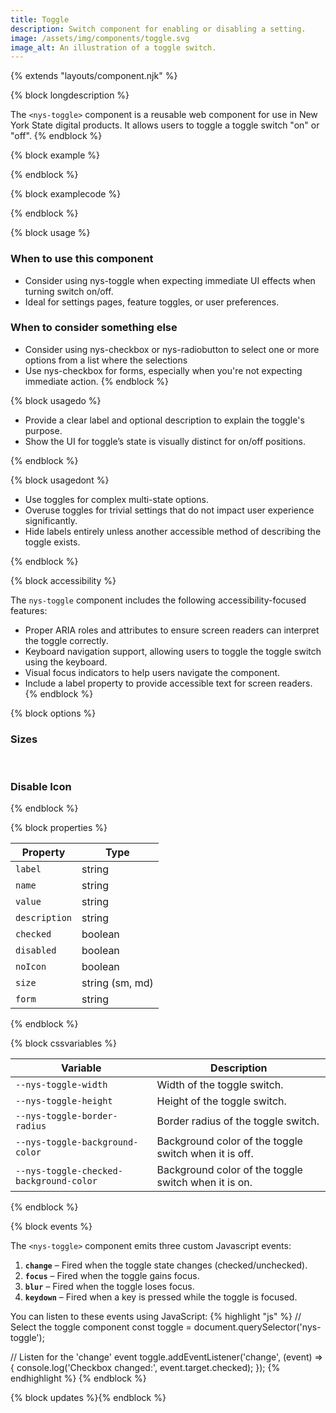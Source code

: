 ```yaml
---
title: Toggle
description: Switch component for enabling or disabling a setting.
image: /assets/img/components/toggle.svg
image_alt: An illustration of a toggle switch.
---
```


{% extends "layouts/component.njk" %}

{% block longdescription %}

  The <code class="language-js">&lt;nys-toggle&gt;</code> component is a reusable web component for use in New York State digital products. It allows users to toggle a toggle switch "on" or "off".
{% endblock %}

{% block example %}

  <nys-toggle 
    label="Dark Mode"
    description="Enable dark mode for a more comfortable viewing experience."
    name="toggle-switch"
    value="access">
  </nys-toggle>
{% endblock %}

{% block examplecode %}

  <nys-toggle 
    label="Dark Mode"
    description="Enable dark mode for a more comfortable viewing experience."
    name="toggle-switch"
    value="access">
  </nys-toggle>
{% endblock %}

{% block usage %}

### When to use this component
  - Consider using nys-toggle when expecting immediate UI effects when turning switch on/off.
  - Ideal for settings pages, feature toggles, or user preferences.
### When to consider something else
  - Consider using nys-checkbox or nys-radiobutton to select one or more options from a list where the selections
  - Use nys-checkbox for forms, especially when you're not expecting immediate action.
{% endblock %}

{% block usagedo %}

  - Provide a clear label and optional description to explain the toggle's purpose.
  - Show the UI for toggle’s state is visually distinct for on/off positions.

{% endblock %}

{% block usagedont %}

  - Use toggles for complex multi-state options.
  - Overuse toggles for trivial settings that do not impact user experience significantly.
  - Hide labels entirely unless another accessible method of describing the toggle exists.

{% endblock %}

{% block accessibility %}

The <code class="language-js">nys-toggle</code> component includes the following accessibility-focused features:

  - Proper ARIA roles and attributes to ensure screen readers can interpret the toggle correctly.
  - Keyboard navigation support, allowing users to toggle the toggle switch using the keyboard.
  - Visual focus indicators to help users navigate the component.
  - Include a label property to provide accessible text for screen readers.
{% endblock %}

{% block options %}

### Sizes

<nys-toggle label='Small (size="sm")' description="The label and description font sizes automatically adjust to match the toggle switch's size." name="toggle-switch" value="access" size="sm"></nys-toggle>
</br>
<nys-toggle label='Medium (size="md")' description="The label and description font sizes automatically adjust to match the toggle switch's size." name="toggle-switch" value="access" size="md"></nys-toggle>

### Disable Icon

<nys-toggle label="No Icon on the toggle" name="toggle-switch" value="access" noIcon></nys-toggle>
{% endblock %}

{% block properties %}

<table>
  <thead>
    <tr>
      <th>Property</th>
      <th>Type</th>
    </tr>
  </thead>
  <tbody>
    <tr>
      <td><code>label</code></td>
      <td>string</td>
    </tr>
    <tr>
      <td><code>name</code></td>
      <td>string</td>
    </tr>
    <tr>
      <td><code>value</code></td>
      <td>string</td>
    </tr>
    <tr>
      <td><code>description</code></td>
      <td>string</td>
    </tr>
    <tr>
      <td><code>checked</code></td>
      <td>boolean</td>
    </tr>
    <tr>
      <td><code>disabled</code></td>
      <td>boolean</td>
    </tr>
    <tr>
      <td><code>noIcon</code></td>
      <td>boolean</td>
    </tr>
    <tr>
      <td><code>size</code></td>
      <td>string (sm, md)</td>
    </tr>
    <tr>
      <td><code>form</code></td>
      <td>string</td>
    </tr>

  </tbody>

  </table>

{% endblock %}

{% block cssvariables %}

<table>
  <thead>
    <tr>
      <th>Variable</th>
      <th>Description</th>
    </tr>
  </thead>
  <tbody>
    <tr>
      <td><code>--nys-toggle-width</code></td>
      <td>Width of the toggle switch.</td>
    </tr>
    <tr>
      <td><code>--nys-toggle-height</code></td>
      <td>Height of the toggle switch.</td>
    </tr>
    <tr>
      <td><code>--nys-toggle-border-radius</code></td>
      <td>Border radius of the toggle switch.</td>
    </tr>
    <tr>
      <td><code>--nys-toggle-background-color</code></td>
      <td>Background color of the toggle switch when it is off.</td>
    </tr>
    <tr>
      <td><code>--nys-toggle-checked-background-color</code></td>
      <td>Background color of the toggle switch when it is on.</td>
    </tr>
  </tbody>
  </table>

{% endblock %}

{% block events %}

<p>The <code class="language-js">&lt;nys-toggle&gt;</code> component emits three custom Javascript events:</p>
<ol>
<li><strong><code>change</code></strong> – Fired when the toggle state changes (checked/unchecked).</li>
<li><strong><code>focus</code></strong> – Fired when the toggle gains focus.</li>
<li><strong><code>blur</code></strong> – Fired when the toggle loses focus.</li>
<li><strong><code>keydown</code></strong> – Fired when a key is pressed while the toggle is focused.</li>
</ol>

You can listen to these events using JavaScript:
{% highlight "js" %}
// Select the toggle component
  const toggle = document.querySelector('nys-toggle');

  // Listen for the 'change' event
  toggle.addEventListener('change', (event) => {
    console.log('Checkbox changed:', event.target.checked);
  });
{% endhighlight %}
{% endblock %}

{% block updates %}{% endblock %}